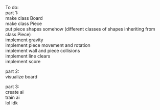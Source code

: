 To do:  
part 1:  
make class Board  
make class Piece  
put piece shapes somehow (different classes of shapes inheriting from class Piece)  
implement gravity  
implement piece movement and rotation  
implement wall and piece collisions  
implement line clears  
implement score  

part 2:  
visualize board  

part 3:  
create ai  
train ai  
lol idk  

